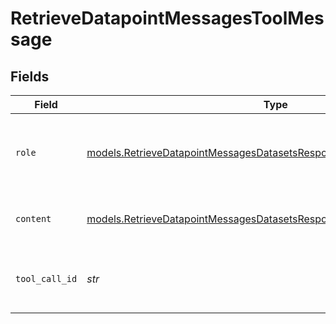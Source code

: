 # RetrieveDatapointMessagesToolMessage


## Fields

| Field                                                                                                                                                  | Type                                                                                                                                                   | Required                                                                                                                                               | Description                                                                                                                                            |
| ------------------------------------------------------------------------------------------------------------------------------------------------------ | ------------------------------------------------------------------------------------------------------------------------------------------------------ | ------------------------------------------------------------------------------------------------------------------------------------------------------ | ------------------------------------------------------------------------------------------------------------------------------------------------------ |
| `role`                                                                                                                                                 | [models.RetrieveDatapointMessagesDatasetsResponse200ApplicationJSONRole](../models/retrievedatapointmessagesdatasetsresponse200applicationjsonrole.md) | :heavy_check_mark:                                                                                                                                     | The role of the messages author, in this case tool.                                                                                                    |
| `content`                                                                                                                                              | [models.RetrieveDatapointMessagesDatasetsResponseContent](../models/retrievedatapointmessagesdatasetsresponsecontent.md)                               | :heavy_check_mark:                                                                                                                                     | The contents of the tool message.                                                                                                                      |
| `tool_call_id`                                                                                                                                         | *str*                                                                                                                                                  | :heavy_check_mark:                                                                                                                                     | Tool call that this message is responding to.                                                                                                          |